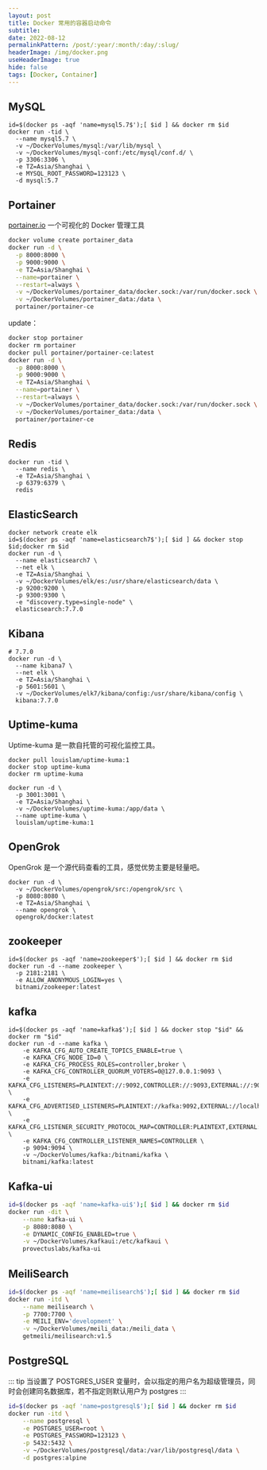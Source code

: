 ```yaml
---
layout: post
title: Docker 常用的容器启动命令
subtitle:
date: 2022-08-12
permalinkPattern: /post/:year/:month/:day/:slug/
headerImage: /img/docker.png
useHeaderImage: true
hide: false
tags: [Docker, Container]
---
```


## MySQL [<Badge type="tip" text="tags" vertical="middle"/>](https://hub.docker.com/_/mysql/tags)

```shell
id=$(docker ps -aqf 'name=mysql5.7$');[ $id ] && docker rm $id
docker run -tid \
  --name mysql5.7 \
  -v ~/DockerVolumes/mysql:/var/lib/mysql \
  -v ~/DockerVolumes/mysql-conf:/etc/mysql/conf.d/ \
  -p 3306:3306 \
  -e TZ=Asia/Shanghai \
  -e MYSQL_ROOT_PASSWORD=123123 \
  -d mysql:5.7
```

## Portainer [<Badge type="tip" text="tags" vertical="middle"/>](https://hub.docker.com/r/portainer/portainer/tags)

[portainer.io](http://portainer.io/) 一个可视化的 Docker 管理工具

```bash
docker volume create portainer_data
docker run -d \
  -p 8000:8000 \
  -p 9000:9000 \
  -e TZ=Asia/Shanghai \
  --name=portainer \
  --restart=always \
  -v ~/DockerVolumes/portainer_data/docker.sock:/var/run/docker.sock \
  -v ~/DockerVolumes/portainer_data:/data \
  portainer/portainer-ce
```

update：

```sh
docker stop portainer
docker rm portainer
docker pull portainer/portainer-ce:latest
docker run -d \
  -p 8000:8000 \
  -p 9000:9000 \
  -e TZ=Asia/Shanghai \
  --name=portainer \
  --restart=always \
  -v ~/DockerVolumes/portainer_data/docker.sock:/var/run/docker.sock \
  -v ~/DockerVolumes/portainer_data:/data \
  portainer/portainer-ce
```

## Redis [<Badge type="tip" text="tags" vertical="middle"/>](https://hub.docker.com/_/redis/tags)

```shell
docker run -tid \
  --name redis \
  -e TZ=Asia/Shanghai \
  -p 6379:6379 \
  redis
```

## ElasticSearch [<Badge type="tip" text="tags" vertical="middle"/>](https://hub.docker.com/_/elasticsearch/tags)

```shell
docker network create elk
id=$(docker ps -aqf 'name=elasticsearch7$');[ $id ] && docker stop $id;docker rm $id
docker run -d \
  --name elasticsearch7 \
  --net elk \
  -e TZ=Asia/Shanghai \
  -v ~/DockerVolumes/elk/es:/usr/share/elasticsearch/data \
  -p 9200:9200 \
  -p 9300:9300 \
  -e "discovery.type=single-node" \
  elasticsearch:7.7.0
```

## Kibana [<Badge type="tip" text="tags" vertical="middle"/>](https://hub.docker.com/_/kibana/tags)

```shell
# 7.7.0
docker run -d \
  --name kibana7 \
  --net elk \
  -e TZ=Asia/Shanghai \
  -p 5601:5601 \
  -v ~/DockerVolumes/elk7/kibana/config:/usr/share/kibana/config \
  kibana:7.7.0
```

## Uptime-kuma [<Badge type="tip" text="Github" vertical="middle"/>](https://github.com/louislam/uptime-kuma)

Uptime-kuma 是一款自托管的可视化监控工具。

```shell
docker pull louislam/uptime-kuma:1
docker stop uptime-kuma
docker rm uptime-kuma

docker run -d \
  -p 3001:3001 \
  -e TZ=Asia/Shanghai \
  -v ~/DockerVolumes/uptime-kuma:/app/data \
  --name uptime-kuma \
  louislam/uptime-kuma:1
```

## OpenGrok

OpenGrok 是一个源代码查看的工具，感觉优势主要是轻量吧。

```shell
docker run -d \
  -v ~/DockerVolumes/opengrok/src:/opengrok/src \
  -p 8080:8080 \
  -e TZ=Asia/Shanghai \
  --name opengrok \
  opengrok/docker:latest
```

## zookeeper [<Badge type="tip" text="tags" vertical="middle" />](https://hub.docker.com/r/bitnami/zookeeper)

```shell
id=$(docker ps -aqf 'name=zookeeper$');[ $id ] && docker rm $id
docker run -d --name zookeeper \
  -p 2181:2181 \
  -e ALLOW_ANONYMOUS_LOGIN=yes \
  bitnami/zookeeper:latest
```

## kafka [<Badge type="tip" text="tags" vertical="middle" />](https://hub.docker.com/r/bitnami/kafka)

```shell
id=$(docker ps -aqf 'name=kafka$');[ $id ] && docker stop "$id" && docker rm "$id"
docker run -d --name kafka \
    -e KAFKA_CFG_AUTO_CREATE_TOPICS_ENABLE=true \
    -e KAFKA_CFG_NODE_ID=0 \
    -e KAFKA_CFG_PROCESS_ROLES=controller,broker \
    -e KAFKA_CFG_CONTROLLER_QUORUM_VOTERS=0@127.0.0.1:9093 \
    -e KAFKA_CFG_LISTENERS=PLAINTEXT://:9092,CONTROLLER://:9093,EXTERNAL://:9094 \
    -e KAFKA_CFG_ADVERTISED_LISTENERS=PLAINTEXT://kafka:9092,EXTERNAL://localhost:9094 \
    -e KAFKA_CFG_LISTENER_SECURITY_PROTOCOL_MAP=CONTROLLER:PLAINTEXT,EXTERNAL:PLAINTEXT,PLAINTEXT:PLAINTEXT \
    -e KAFKA_CFG_CONTROLLER_LISTENER_NAMES=CONTROLLER \
    -p 9094:9094 \
    -v ~/DockerVolumes/kafka:/bitnami/kafka \
    bitnami/kafka:latest
```

## Kafka-ui [<Badge type="tip" text="tags" vertical="middle" />](https://github.com/provectus/kafka-ui)

```bash
id=$(docker ps -aqf 'name=kafka-ui$');[ $id ] && docker rm $id
docker run -dit \
    --name kafka-ui \
    -p 8080:8080 \
    -e DYNAMIC_CONFIG_ENABLED=true \
    -v ~/DockerVolumes/kafkaui:/etc/kafkaui \
    provectuslabs/kafka-ui
```

## MeiliSearch

```bash
id=$(docker ps -aqf 'name=meilisearch$');[ $id ] && docker rm $id
docker run -itd \
    --name meilisearch \
    -p 7700:7700 \
    -e MEILI_ENV='development' \
    -v ~/DockerVolumes/meili_data:/meili_data \
    getmeili/meilisearch:v1.5
```

## PostgreSQL

::: tip
当设置了 POSTGRES_USER 变量时，会以指定的用户名为超级管理员，同时会创建同名数据库，若不指定则默认用户为 postgres
:::

```bash
id=$(docker ps -aqf 'name=postgresql$');[ $id ] && docker rm $id
docker run -itd \
    --name postgresql \
    -e POSTGRES_USER=root \
    -e POSTGRES_PASSWORD=123123 \
    -p 5432:5432 \
    -v ~/DockerVolumes/postgresql/data:/var/lib/postgresql/data \
    -d postgres:alpine
```
